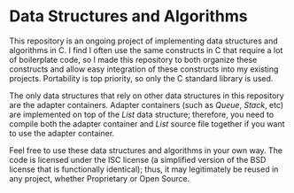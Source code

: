 # Data Structures and Algorithms
This repository is an ongoing project of implementing data structures and algorithms in C. I find I often use the same constructs in C that require a lot of boilerplate code, so I made this repository to both organize these constructs and allow easy integration of these constructs into my existing projects. Portability is top priority, so only the C standard library is used. 

The only data structures that rely on other data structures in this repository are the adapter containers. Adapter containers (such as *Queue*, *Stack*, etc) are implemented on top of the *List* data structure; therefore, you need to compile both the adapter container and *List* source file together if you want to use the adapter container. 

Feel free to use these data structures and algorithms in your own way. The code is licensed under the ISC license (a simplified version of the BSD license that is functionally identical); thus, it may legitimately be reused in any project, whether Proprietary or Open Source.

